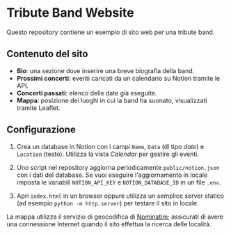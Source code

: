 # Tribute Band Website

Questo repository contiene un esempio di sito web per una tribute band.

## Contenuto del sito

- **Bio**: una sezione dove inserire una breve biografia della band.
- **Prossimi concerti**: eventi caricati da un calendario su Notion tramite le API.
- **Concerti passati**: elenco delle date già eseguite.
- **Mappa**: posizione dei luoghi in cui la band ha suonato, visualizzati tramite Leaflet.

## Configurazione

1. Crea un database in Notion con i campi `Name`, `Data` (di tipo *date*) e `Location` (testo). Utilizza la vista *Calendar* per gestire gli eventi.
2. Uno script nel repository aggiorna periodicamente `public/notion.json` con i dati del database.
   Se vuoi eseguire l'aggiornamento in locale imposta le variabili `NOTION_API_KEY` e
   `NOTION_DATABASE_ID` in un file `.env`.

3. Apri `index.html` in un browser oppure utilizza un semplice server statico
   (ad esempio `python -m http.server`) per testare il sito in locale.



La mappa utilizza il servizio di geocodifica di [Nominatim](https://nominatim.openstreetmap.org/); assicurati di avere una connessione Internet quando il sito effettua la ricerca delle località.
